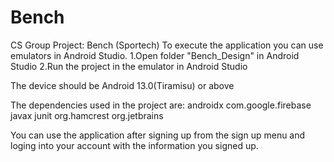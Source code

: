 # Bench
CS Group Project: Bench (Sportech)
To execute the application you can use emulators in Android Studio.
    1.Open folder "Bench_Design" in Android Studio
    2.Run the project in the emulator in Android Studio

The device should be Android 13.0(Tiramisu) or above

The dependencies used in the project are:
    androidx
    com.google.firebase
    javax
    junit
    org.hamcrest
    org.jetbrains

You can use the application after signing up from the sign up menu and loging into your account with the information you signed up.